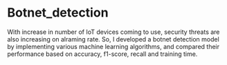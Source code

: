 # Botnet_detection
With increase in number of IoT devices coming to use, security threats are also increasing on alraming rate. So, I developed a botnet detection model by implementing various machine learning algorithms, and compared their performance based on accuracy, f1-score, recall and training time. 
